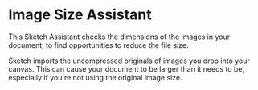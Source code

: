 # Image Size Assistant

This Sketch Assistant checks the dimensions of the images in your document, to find opportunities to
reduce the file size.

Sketch imports the uncompressed originals of images you drop into your canvas. This can cause your
document to be larger than it needs to be, especially if you're not using the original image size.
